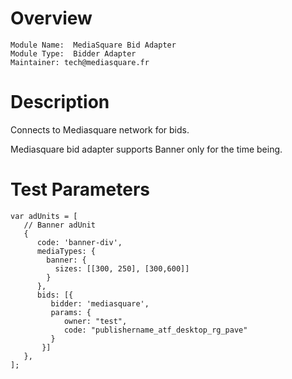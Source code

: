 # Overview

```
Module Name:  MediaSquare Bid Adapter
Module Type:  Bidder Adapter
Maintainer: tech@mediasquare.fr
```

# Description

Connects to Mediasquare network for bids.

Mediasquare bid adapter supports Banner only for the time being.

# Test Parameters
```
var adUnits = [
   // Banner adUnit
   {
      code: 'banner-div',
      mediaTypes: {
        banner: {
          sizes: [[300, 250], [300,600]]
        }
      },
      bids: [{
         bidder: 'mediasquare',
         params: {
            owner: "test",
            code: "publishername_atf_desktop_rg_pave"
         }
       }]
   },
];
```

